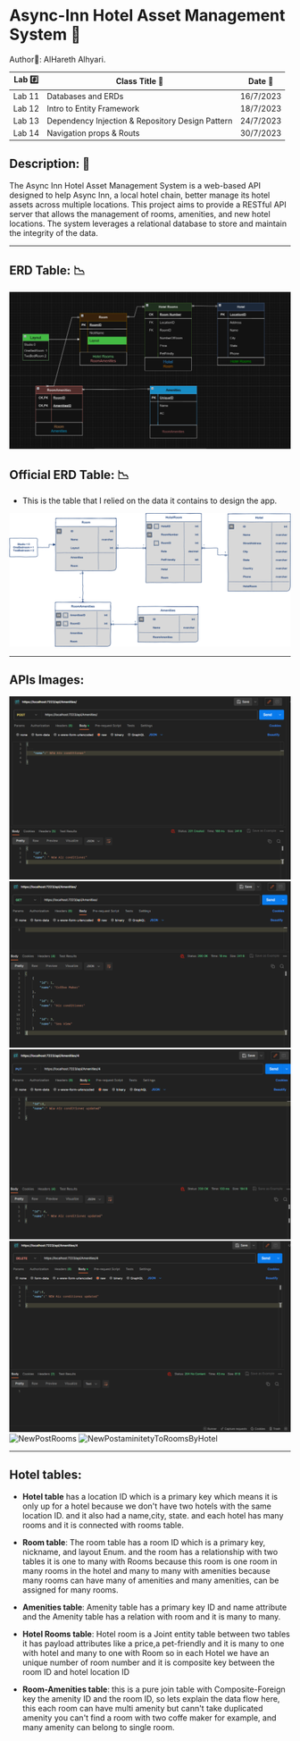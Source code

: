 # Async-Inn  Hotel Asset Management System 🏨

Author📝: AlHareth Alhyari.


| Lab  #️⃣     | Class Title   📝           | Date 📅    |
|-----------|----------------------------|------------|
| Lab 11    | Databases and ERDs         | 16/7/2023  |
| Lab 12    | Intro to Entity Framework  | 18/7/2023  |
| Lab 13    | Dependency Injection & Repository Design Pattern  | 24/7/2023  |
| Lab 14    | Navigation props & Routs  | 30/7/2023  |


## Description: 📝

The Async Inn Hotel Asset Management System is a web-based API designed to help Async Inn, a local hotel chain, better manage its hotel assets across multiple locations. This project aims to provide a RESTful API server that allows the management of rooms, amenities, and new hotel locations. The system leverages a relational database to store and maintain the integrity of the data.


---

## ERD Table: 📉

![ERD](./Assets/HarethVersion.png)

## Official ERD Table: 📉

- This is the table that I relied on the data it contains to design the app.

![async-inn-erd](./Assets/async-inn-erd.png)

---

## APIs Images:
![Post](https://github.com/alharet7/Async-Inn/blob/main/Assets/post.png)
![Get](https://github.com/alharet7/Async-Inn/blob/main/Assets/Get.png)
![Put](https://github.com/alharet7/Async-Inn/blob/main/Assets/Put.png)
![Delete](https://github.com/alharet7/Async-Inn/blob/main/Assets/Delete.png)
![NewPostRooms]()
![NewPostaminitetyToRoomsByHotel]()

---

## Hotel tables:

- **Hotel table** has a location ID which is a primary key which means it is only up for a hotel because we don't have two hotels with the same location ID. and it also had a name,city, state. and each hotel has many rooms and it is connected with rooms table.

- **Room table**: The room table has a room ID which is a primary key, nickname, and layout Enum. and the room has a relationship with two tables it is one to many with Rooms because this room is one room in many rooms in the hotel and many to many with amenities because many rooms can have many of amenities and many amenities, can be assigned for many rooms.

- **Amenities table**: Amenity table has a primary key ID and name attribute and the Amenity table has a relation with room and it is many to many.

- **Hotel Rooms table**: Hotel room is a Joint entity table between two tables it has payload attributes like a price,a pet-friendly and it is many to one with hotel and many to one with Room so in each Hotel we have an unique number of room number and it is composite key between the room ID and hotel location ID

- **Room-Amenities table**: this is a pure join table with Composite-Foreign key the amenity ID and the room ID, so lets explain the data flow here, this each room can have multi amenity but cann't take duplicated amenity you can't find a room with two coffe maker for example, and many amenity can belong to single room.
